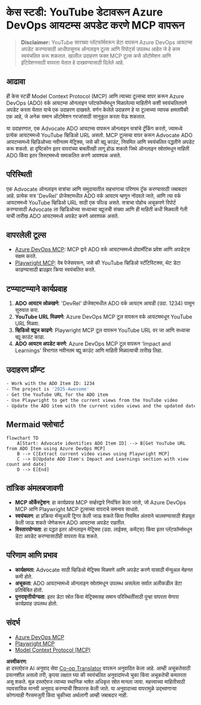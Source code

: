 <!--
CO_OP_TRANSLATOR_METADATA:
{
  "original_hash": "14a2dfbea55ef735660a06bd6bdfe5f3",
  "translation_date": "2025-07-14T06:10:50+00:00",
  "source_file": "09-CaseStudy/UpdateADOItemsFromYT.md",
  "language_code": "mr"
}
-->
# केस स्टडी: YouTube डेटावरून Azure DevOps आयटम्स अपडेट करणे MCP वापरून

> **Disclaimer:** YouTube सारख्या प्लॅटफॉर्मवरून डेटा वापरून Azure DevOps आयटम्स अपडेट करण्यासाठी आधीपासूनच ऑनलाइन टूल्स आणि रिपोर्ट्स उपलब्ध आहेत जे हे काम स्वयंचलित करू शकतात. खालील उदाहरण फक्त MCP टूल्स कसे ऑटोमेशन आणि इंटिग्रेशनसाठी वापरता येतात हे दाखवण्यासाठी दिलेले आहे.

## आढावा

ही केस स्टडी Model Context Protocol (MCP) आणि त्याच्या टूल्सचा वापर करून Azure DevOps (ADO) वर्क आयटम्स ऑनलाइन प्लॅटफॉर्म्समधून मिळालेल्या माहितीने कशी स्वयंचलितपणे अपडेट करता येतात याचे एक उदाहरण दाखवते. वर्णन केलेले उदाहरण हे या टूल्सच्या व्यापक क्षमतांपैकी एक आहे, जे अनेक समान ऑटोमेशन गरजांसाठी सानुकूल करता येऊ शकतात.

या उदाहरणात, एक Advocate ADO आयटम्स वापरून ऑनलाइन सत्रांचे ट्रॅकिंग करतो, ज्यामध्ये प्रत्येक आयटममध्ये YouTube व्हिडिओ URL असतो. MCP टूल्सचा वापर करून Advocate ADO आयटम्समध्ये व्हिडिओच्या नवीनतम मेट्रिक्स, जसे की व्ह्यू काउंट, नियमित आणि स्वयंचलित पद्धतीने अपडेट करू शकतो. हा दृष्टिकोन इतर वापरांच्या बाबतीतही लागू होऊ शकतो जिथे ऑनलाइन स्रोतांमधून माहिती ADO किंवा इतर सिस्टममध्ये समाकलित करणे आवश्यक असते.

## परिस्थिती

एक Advocate ऑनलाइन सत्रांचा आणि समुदायातील सहभागाचा परिणाम ट्रॅक करण्यासाठी जबाबदार आहे. प्रत्येक सत्र 'DevRel' प्रोजेक्टमधील ADO वर्क आयटम म्हणून नोंदवले जाते, आणि त्या वर्क आयटममध्ये YouTube व्हिडिओ URL साठी एक फील्ड असते. सत्राचा पोहोच अचूकपणे रिपोर्ट करण्यासाठी Advocate ला व्हिडिओच्या सध्याच्या व्ह्यूजची संख्या आणि ही माहिती कधी मिळवली गेली याची तारीख ADO आयटममध्ये अपडेट करणे आवश्यक असते.

## वापरलेली टूल्स

- [Azure DevOps MCP](https://github.com/microsoft/azure-devops-mcp): MCP द्वारे ADO वर्क आयटम्समध्ये प्रोग्रामॅटिक प्रवेश आणि अपडेट्स सक्षम करते.
- [Playwright MCP](https://github.com/microsoft/playwright-mcp): वेब पेजेसवरून, जसे की YouTube व्हिडिओ स्टॅटिस्टिक्स, थेट डेटा काढण्यासाठी ब्राउझर क्रिया स्वयंचलित करते.

## टप्प्याटप्प्याने कार्यप्रवाह

1. **ADO आयटम ओळखणे**: 'DevRel' प्रोजेक्टमधील ADO वर्क आयटम आयडी (उदा. 1234) पासून सुरुवात करा.
2. **YouTube URL मिळवणे**: Azure DevOps MCP टूल वापरून वर्क आयटममधून YouTube URL मिळवा.
3. **व्हिडिओ व्ह्यूज काढणे**: Playwright MCP टूल वापरून YouTube URL वर जा आणि सध्याचा व्ह्यू काउंट काढा.
4. **ADO आयटम अपडेट करणे**: Azure DevOps MCP टूल वापरून 'Impact and Learnings' विभागात नवीनतम व्ह्यू काउंट आणि माहिती मिळाल्याची तारीख लिहा.

## उदाहरण प्रॉम्प्ट

```bash
- Work with the ADO Item ID: 1234
- The project is '2025-Awesome'
- Get the YouTube URL for the ADO item
- Use Playwright to get the current views from the YouTube video
- Update the ADO item with the current video views and the updated date of the information
```

## Mermaid फ्लोचार्ट

```mermaid
flowchart TD
    A[Start: Advocate identifies ADO Item ID] --> B[Get YouTube URL from ADO Item using Azure DevOps MCP]
    B --> C[Extract current video views using Playwright MCP]
    C --> D[Update ADO Item's Impact and Learnings section with view count and date]
    D --> E[End]
```

## तांत्रिक अंमलबजावणी

- **MCP ऑर्केस्ट्रेशन**: हा कार्यप्रवाह MCP सर्व्हरद्वारे नियंत्रित केला जातो, जो Azure DevOps MCP आणि Playwright MCP टूल्सच्या वापराचे समन्वय साधतो.
- **स्वयंचलन**: हा प्रक्रिया मॅन्युअली ट्रिगर केली जाऊ शकते किंवा नियमित अंतराने चालवण्यासाठी शेड्यूल केली जाऊ शकते जेणेकरून ADO आयटम्स अपडेट राहतील.
- **विस्तारयोग्यता**: हा पद्धत इतर ऑनलाइन मेट्रिक्स (उदा. लाईक्स, कमेंट्स) किंवा इतर प्लॅटफॉर्म्समधून डेटा अपडेट करण्यासाठीही वापरता येऊ शकते.

## परिणाम आणि प्रभाव

- **कार्यक्षमता**: Advocate साठी व्हिडिओ मेट्रिक्स मिळवणे आणि अपडेट करणे यासाठी मॅन्युअल मेहनत कमी होते.
- **अचूकता**: ADO आयटम्समध्ये ऑनलाइन स्रोतांमधून उपलब्ध असलेला सर्वात अलीकडील डेटा प्रतिबिंबित होतो.
- **पुनरावृत्तीयोग्यता**: इतर डेटा स्रोत किंवा मेट्रिक्ससह समान परिस्थितींसाठी पुन्हा वापरता येणारा कार्यप्रवाह उपलब्ध होतो.

## संदर्भ

- [Azure DevOps MCP](https://github.com/microsoft/azure-devops-mcp)
- [Playwright MCP](https://github.com/microsoft/playwright-mcp)
- [Model Context Protocol (MCP)](https://modelcontextprotocol.io/)

**अस्वीकरण**:  
हा दस्तऐवज AI अनुवाद सेवा [Co-op Translator](https://github.com/Azure/co-op-translator) वापरून अनुवादित केला आहे. आम्ही अचूकतेसाठी प्रयत्नशील असलो तरी, कृपया लक्षात घ्या की स्वयंचलित अनुवादांमध्ये चुका किंवा अचूकतेची कमतरता असू शकते. मूळ दस्तऐवज त्याच्या स्थानिक भाषेत अधिकृत स्रोत मानला जावा. महत्त्वाच्या माहितीसाठी व्यावसायिक मानवी अनुवाद करण्याची शिफारस केली जाते. या अनुवादाच्या वापरामुळे उद्भवणाऱ्या कोणत्याही गैरसमजुती किंवा चुकीच्या अर्थलागी आम्ही जबाबदार नाही.
